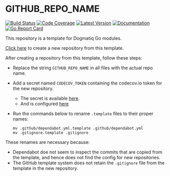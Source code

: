 # GITHUB_REPO_NAME

[![Build Status](https://github.com/dogmatiq/GITHUB_REPO_NAME/workflows/CI/badge.svg)](https://github.com/dogmatiq/GITHUB_REPO_NAME/actions?workflow=CI)
[![Code Coverage](https://img.shields.io/codecov/c/github/dogmatiq/GITHUB_REPO_NAME/master.svg)](https://codecov.io/github/dogmatiq/GITHUB_REPO_NAME)
[![Latest Version](https://img.shields.io/github/tag/dogmatiq/GITHUB_REPO_NAME.svg?label=semver)](https://semver.org)
[![Documentation](https://img.shields.io/badge/go.dev-reference-007d9c)](https://pkg.go.dev/github.com/dogmatiq/GITHUB_REPO_NAME)
[![Go Report Card](https://goreportcard.com/badge/github.com/dogmatiq/GITHUB_REPO_NAME)](https://goreportcard.com/report/github.com/dogmatiq/GITHUB_REPO_NAME)

This repository is a template for Dogmatiq Go modules.

[Click here](https://github.com/dogmatiq/template/generate) to create a new
repository from this template.

After creating a repository from this template, follow these steps:

- Replace the string `GITHUB_REPO_NAME` in all files with the actual repo name.
- Add a secret named `CODECOV_TOKEN` containing the codecov.io token for the new repository.
  - The secret is available [here](https://codecov.io/gh/dogmatiq/GITHUB_REPO_NAME/settings).
  - And is configured [here](https://github.com/dogmatiq/GITHUB_REPO_NAME/settings/secrets)
- Run the commands below to rename `.template` files to their proper names:

    ```
    mv .github/dependabot.yml.template .github/dependabot.yml
    mv .gitignore.template .gitignore
    ```

These renames are necessary because:
- Dependabot doe not seem to inspect the commits that are copied from the
  template, and hence does not find the config for new repositories.
- The GitHub template system does not retain the `.gitignore` file from the
  template in the new repository.
